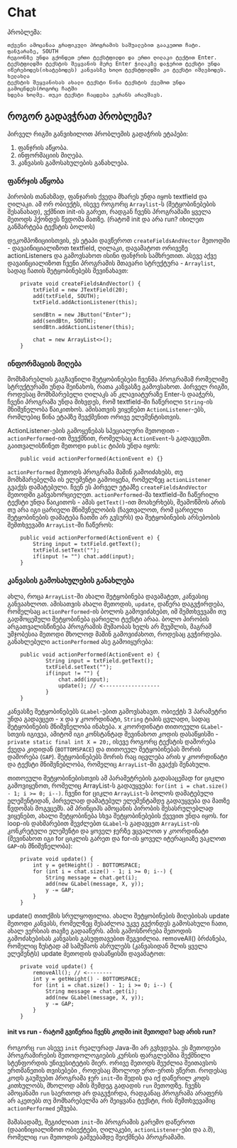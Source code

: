 # Chat

პრობლემა:
```
თქვენი ამოცანაა გრაფიკული პროგრამის საშუალებით გააკეთოთ ჩატი. ფანჯარაზე, SOUTH
რეგიონზე უნდა გქონდეთ ერთი ტექსტფილდი და ერთი ღილაკი ტექტით Enter.
ტექსტფილდში ტექსტის შეყვანის მერე Enter ჭილაკზე დაჭერით ტექსტი უნდა
იწერებოდეს(იხატებოდეს) კანვასზე ხოლო ტექსტფილდში კი ტექსტი იშლებოდეს. ხელახლა
ტექსტის შეყვანისას ახალი ტექსტი წინა ტექსტის ქვემოთ უნდა გამოცნდეს(როგორც ჩატში
ხდება ხოლმე. თუკი ტექსტი ჩაცდება ეკრანს არაუშავს.
```

## როგორ გადავჭრათ პრობლემა?
პირველ რიგში განვიხილოთ პრობლემის გადაჭრის ეტაპები:
1. ფანჯრის აწყობა.
2. ინფორმაციის მიღება.
3. კანვასის გამოსახულების განახლება.


### ფანრჯის აწყობა
პირობის თანახმად, ფანჯარის ქვედა მხარეს უნდა იყოს textfield და ღილაკი. ამ ორ ობიექტს, ისევე როგორც `Arraylist`-ს (შეტყობინებების  შესანახად), ვქმნით init-ის გარეთ, რადგან ჩვენს პროგრამაში ყველა მეთოდს ჰქონდეს წვდომა მათზე. (რატომ init და არა run? იხილეთ განმარტება ტექსტის ბოლოს)

დეკომპოზიციისთვის, ეს ეტაპი დავწეროთ `createFieldsAndVector` მეთოდში - დავაინიციალიზოთ textfield, ღილაკი, დავამატოთ ორივეზე actionListeners და გამოვსახოთ  ისინი ფანჯრის სამხრეთით. ასევე აქვე დავაინციალიზოთ ჩვენი პროგრამის მთავარი სტრუქტურა - `Arraylist`, სადაც ჩათის შეტყობინებებს  შევინახავთ:

```
	private void createFieldsAndVector() {
		txtField = new JTextField(20);
		add(txtField, SOUTH);
		txtField.addActionListener(this);
		
		sendBtn = new JButton("Enter");
		add(sendBtn, SOUTH);
		sendBtn.addActionListener(this);
		
		chat = new ArrayList<>();
	}
```

### ინფორმაციის მიღება
მომხმარებლის გაგზავნილი შეტყობინებები ჩვენმა პროგრამამ რომელიმე სტრუქტურაში უნდა შეინახოს, რათა კანვასზე გამოვსახოთ. პირველ რიგში, როდესაც მომხმარებელი ღილაკს ან კლავიატურაზე Enter-ს დააჭერს, ჩვენი პროგრამა უნდა მიხვდეს, რომ textfield-ში ჩაწერილი `String`-ის მნიშვნელობა წაიკითხოს. ამისათვის ვიყენებთ `ActionListener`-ებს, რომლებიც წინა ეტაპზე შევქმენით ორივე ელემენტისთვის.

ActionListener-ების გამოყენებას სპეციალური მეთოდით - `actionPerformed`-ით შევქმნით, რომელსაც  `ActionEvent`-ს გადავცემთ. გაითვალისწინეთ მეთოდი `public` ტიპის უნდა იყოს:

```
	public void actionPerformed(ActionEvent e) {}
```

`actionPerformed` მეთოდს პროგრამა მაშინ გამოიძახებს, თუ მომხმარებელმა ის ელემენტი გამოიყენა, რომელზეც `actionListener` გვაქვს დამატებული. ჩვენ ეს პირველ ეტაპზე `createFieldsAndVector` მეთოდში განვახორციელეთ. `actionPerformed`-მა  textfield-ში ჩაწერილი ტექსტი უნდა წაიკითოს - ამას `getText()`-ით მოახერხებს, შეამოწმოს არის თუ არა იგი ცარიელი მნიშვნელობის (ჩავთვალოთ, რომ ცარიელი შეტყობინების დამატება ჩათში არ გვსურს) და შეტყობინების არსებობის შემთხვევაში `ArrayList`-ში ჩაწეროს:

```
	public void actionPerformed(ActionEvent e) {
		String input = txtField.getText();
		txtField.setText("");
		if(input != "") chat.add(input);
	}
```

### კანვასის  გამოსახულების განახლება
ახლა, როცა `ArrayList`-ში ახალი შეტყობინება დავამატეთ, კანვასიც განვაახლოთ. ამისათვის  ახალი მეთოდის, `update`,  დაწერა დაგვჭირდება, რომელსაც `actionPerformed`-ის ბოლოს გამოვიძახებთ, იმ შემთხვევაში თუ გადმოცემული შეტყობინება ცარიელი ტექსტი არაა. ბოლო პირობის არგათვალისწინება პროგრამის მუშაობას ხელს არ შეუშლის, მაგრამ უმჯობესია მეთოდი მხოლოდ  მაშინ გამოვიძახოთ, როდესაც გვჭირდება. განახლებული `actionPerformed` ასე გამოიყურება:

```
	public void actionPerformed(ActionEvent e) {
			String input = txtField.getText();
			txtField.setText("");
			if(input != "") {
				chat.add(input);
				update(); // <------------------
			}
	}
```

კანვასზე შეტყობინებებს `GLabel`-ებით გამოვსახავთ. ობიექტს 3 პარამეტრი უნდა გადავცეთ - x და y კოორდინატი, `String` ტიპის ცვლადი, სადაც შეტყობინების მნიშვნელობა ინახება. x კოორდინატი თითოეული `GLabel`-სთვის იგივეა, ამიტომ იგი კონსტანტად შევინახოთ კოდის დასაწყისში -  `private static final int X = 20;`, ისევე როგორც ტექსტის დაშორება ქვედა კიდიდან (`BOTTOMSPACE`) და თითოეულ შეტყობინებას შორის დაშორება (`GAP`). შეტყობინებებს შორის რაც იცვლება არის y კოორდინატი და ტექსტი მნიშვნებლობა, რომელიც `ArrayList`-ში გვაქვს შენახული.

თითოეული შეტყობინებისთვის ამ პარამეტრების გადასაცემად for ციკლი გამოვიყენოთ, რომელიც ArrayList-ს გადაუყვება: `for(int i = chat.size() - 1; i >= 0; i--)`.
ჩვენი for ციკლი `ArrayList`-ს ბოლოს დამატებული ელემენტიდან, პირველად დამატებულ ელემენტამდე გადაუყვება და მათზე წვდომას მოგვცემს. ამ პრინციპს ამოცანის პირობის შესასრულებლად ვიყენებთ, ახალი შეტყობინება სხვა შეტყობინებების ქვევით უნდა იყოს. for loop-ის დახმარებით  შევძლებთ `GLabel`-ს გადავცეთ  `ArrayList`-ის კონკრეტული ელემენტი და ყოველ ჯერზე ვცვალოთ y კოორდინატი (შევინახოთ იგი for ციკლის გარეთ და for-ის ყოველ იტერაციაზე ვაკლოთ `GAP`-ის მნიშვნელობა):

```
	private void update() {	
		int y = getHeight() - BOTTOMSPACE;
		for (int i = chat.size() - 1; i >= 0; i--) {
			String message = chat.get(i);
			add(new GLabel(message, X, y));
			y -= GAP;
		}
	}
```

update() თითქმის სრულყოფილია. ახალი შეტყობინების მიღებისას update მეთოდი კანვასს, რომელზეც შესაძლოა უკვე გვქონდეს გამოსახული ჩათი, ახალ ვერსიას თავზე გადააწერს. ამის გამოსწორება  მეთოდის გამოძახებისას კანვასის გასუფთავებით შეგვიძლია. removeAll() ბრძანება, რომელიც ზუსტად ამ სამუშაოს ასრულებს (კანვასიდან შლის ყველა ელემენტს) update მეთოდის დასაწყისში დავამატოთ:

```
	private void update() {	
		removeAll(); // <--------
		int y = getHeight() - BOTTOMSPACE;
		for (int i = chat.size() - 1; i >= 0; i--) {
			String message = chat.get(i);
			add(new GLabel(message, X, y));
			y -= GAP;
		}
	}
```

#### init vs run - რატომ გვიწერია ჩვენს კოდში init მეთოდი? სად არის run?
როგორც `run` ასევე `init` რეალურად Java-ში არ გვხვდება. ეს მეთოდები პროგრამირების მეთოდოლოგიების კურსის ფარგლებშია შექმნილი  სტენფორდის უნივესიტეტის მიერ. ორივე მეთოდს შეუძლია შეითავსოს ერთმანეთის თვისებები , როდესაც მხოლოდ ერთ-ერთს ვწერთ. როდესაც კოდს გაუშვებთ პროგრამა ჯერ `init`-ში შედის და იქ დაწერილ კოდს კითხულობს, მხოლოდ  ამის შემდეგ გადადის `run` მეთოდზე.
ჩვენს ამოცანაში `run` საერთოდ არ დაგვჭირდა, რადგანაც პროგრამა არაფერს არ აკეთებს თუ მომხარებელმა არ შეიყვანა ტექსტი, რის შემთხვევაშიც `actionPerformed` ეშვება. 

მაშასადამე, შეგიძლიათ `init`-ში პროგრამის გარემო დაწეროთ (დააინიციალიზოთ ობიექტები, ღილაკები, `actionListener`-ები და ა.შ), რომელიც `run` მეთოდის გაშვებამდე შეიქმნება პროგრამაში.
